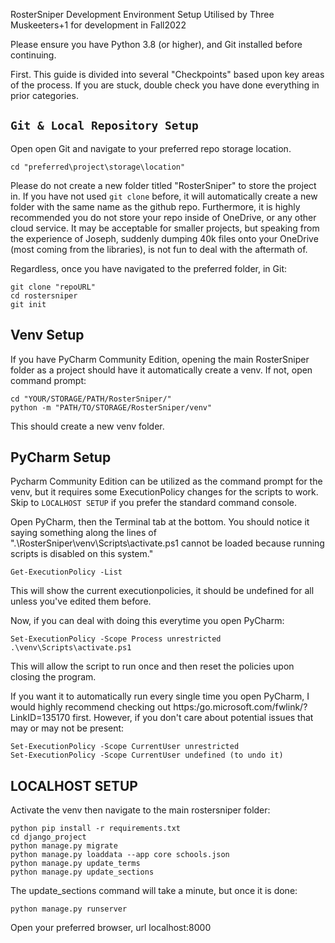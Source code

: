 RosterSniper Development Environment Setup
Utilised by Three Muskeeters+1 for development in Fall2022

Please ensure you have Python 3.8 (or higher), and Git installed before continuing.

First. This guide is divided into several "Checkpoints" based upon key areas of the process.
If you are stuck, double check you have done everything in prior categories.

## `Git & Local Repository Setup`

Open open Git and navigate to your preferred repo storage location.
```
cd "preferred\project\storage\location"
```
Please do not create a new folder titled "RosterSniper" to store the project in. If you have not used `git clone` before,
it will automatically create a new folder with the same name as the github repo. 
Furthermore, it is highly recommended you do not store your repo inside of OneDrive, or any other cloud service.
It may be acceptable for smaller projects, but speaking from the experience of Joseph, suddenly dumping 40k files onto 
your OneDrive (most coming from the libraries), is not fun to deal with the aftermath of.

Regardless, once you have navigated to the preferred folder, in Git:
```
git clone "repoURL"
cd rostersniper
git init
```

## Venv Setup

If you have PyCharm Community Edition, opening the main RosterSniper folder as a project should have it automatically create a venv.
If not, open command prompt:
```
cd "YOUR/STORAGE/PATH/RosterSniper/"
python -m "PATH/TO/STORAGE/RosterSniper/venv"
```
This should create a new venv folder.

## PyCharm Setup

Pycharm Community Edition can be utilized as the command prompt for the venv, but it requires some ExecutionPolicy changes for the scripts to work.
Skip to `LOCALHOST SETUP` if you prefer the standard command console.

Open PyCharm, then the Terminal tab at the bottom.
You should notice it saying something along the lines of
".\RosterSniper\venv\Scripts\activate.ps1 cannot be loaded because running scripts is disabled on this system."

```
Get-ExecutionPolicy -List
```
This will show the current executionpolicies, it should be undefined for all unless you've edited them before.

Now, if you can deal with doing this everytime you open PyCharm:
```
Set-ExecutionPolicy -Scope Process unrestricted
.\venv\Scripts\activate.ps1
```
This will allow the script to run once and then reset the policies upon closing the program.

If you want it to automatically run every single time you open PyCharm,
I would highly recommend checking out https:/go.microsoft.com/fwlink/?LinkID=135170 first.
However, if you don't care about potential issues that may or may not be present:
```
Set-ExecutionPolicy -Scope CurrentUser unrestricted
Set-ExecutionPolicy -Scope CurrentUser undefined (to undo it)
```

## LOCALHOST SETUP

Activate the venv then navigate to the main rostersniper folder:
```
python pip install -r requirements.txt
cd django_project
python manage.py migrate
python manage.py loaddata --app core schools.json
python manage.py update_terms
python manage.py update_sections
```
The update_sections command will take a minute, but once it is done:
```
python manage.py runserver
```
Open your preferred browser, url localhost:8000
